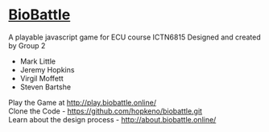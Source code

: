 # [BioBattle](http://play.biobattle.online/)

A playable javascript game for ECU course ICTN6815 
Designed and created by Group 2
* Mark Little
* Jeremy Hopkins
* Virgil Moffett
* Steven Bartshe

Play the Game at http://play.biobattle.online/<br>
Clone the Code - https://github.com/hopkeno/biobattle.git<br>
Learn about the design process - http://about.biobattle.online/<br>